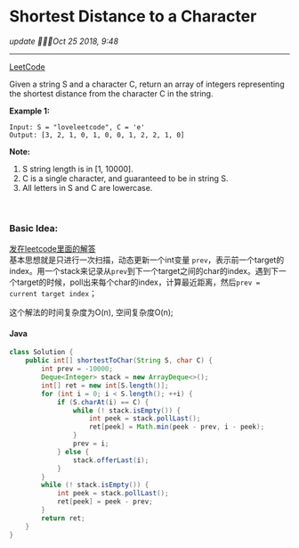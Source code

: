 # Shortest Distance to a Character
_update Oct 25 2018, 9:48_

---
[LeetCode](https://leetcode.com/problems/shortest-distance-to-a-character/)

Given a string S and a character C, return an array of integers representing the shortest distance from the character C in the string.

**Example 1:**

    Input: S = "loveleetcode", C = 'e'
    Output: [3, 2, 1, 0, 1, 0, 0, 1, 2, 2, 1, 0]
 

**Note:**

1. S string length is in [1, 10000].
2. C is a single character, and guaranteed to be in string S.
3. All letters in S and C are lowercase.

<br/>

### Basic Idea:
[发在leetcode里面的解答](https://leetcode.com/problems/shortest-distance-to-a-character/discuss/185702/One-Pass-O(N)-Java-Solution-with-explanation)  
基本思想就是只进行一次扫描，动态更新一个int变量 `prev`，表示前一个target的index。用一个stack来记录从`prev`到下一个target之间的char的index。遇到下一个target的时候，poll出来每个char的index，计算最近距离，然后`prev = current target index`；

这个解法的时间复杂度为O(n), 空间复杂度O(n);

#### Java
```java
class Solution {
    public int[] shortestToChar(String S, char C) {
        int prev = -10000;
        Deque<Integer> stack = new ArrayDeque<>();
        int[] ret = new int[S.length()];
        for (int i = 0; i < S.length(); ++i) {
            if (S.charAt(i) == C) {
                while (! stack.isEmpty()) {
                    int peek = stack.pollLast();
                    ret[peek] = Math.min(peek - prev, i - peek);
                }
                prev = i;
            } else {
                stack.offerLast(i);
            }
        }
        while (! stack.isEmpty()) {
            int peek = stack.pollLast();
            ret[peek] = peek - prev;
        }
        return ret;
    }
}
```
